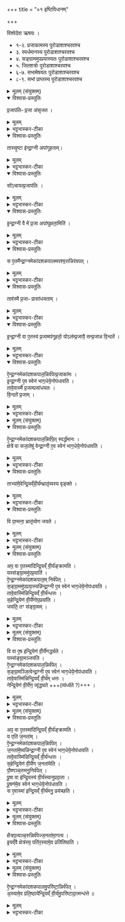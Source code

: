 +++
title = "०१ इष्टिविधानम्"

+++

विश्वेदेवा ऋषयः ।

- १-२. प्रजाकामस्य पुरोडाशाश्चरवश्च
- ३. स्पर्धमानस्य पुरोडाशाश्चरवश्च
- ४. सङ्ग्राममुपप्रयास्यतः   पुरोडाशाश्चरवश्च
- ५. जितशत्रोः   पुरोडाशाश्चरवश्च
 - ६-७. सभामेषयतः   पुरोडाशाश्चरवश्च
 - ८-९. सभां प्राप्तस्य   पुरोडाशाश्चरवश्च




<details><summary>मूलम् (संयुक्तम्)</summary>

प्र॒जाप॑तिᳶ प्र॒जा अ॑सृजत॒ तास्सृ॒ष्टा इ॑न्द्रा॒ग्नी अपा॑गूहता॒ꣳ॒ सो॑ऽचायत्प्र॒जाप॑तिरिन्द्रा॒ग्नी वै मे॑ प्र॒जा अपा॑घुक्षता॒मिति॒ स ए॒तमै॑न्द्रा॒ग्नमेका॑दशकपालमपश्य॒त्तन्निर॑वप॒त्ताव॑स्मै प्र॒जाᳶ प्रासा॑धयतामिन्द्रा॒ग्नी वा ए॒तस्य॑ प्र॒जामप॑गूहतो॒ योऽल॑म्प्र॒जायै॒ सन्प्र॒जान्न वि॒न्दत॑ ऐन्द्रा॒ग्नमेका॑दशकपाल॒न्निर्व॑पेत्प्र॒जाका॑म इन्द्रा॒ग्नी (1)  ए॒व स्वेन॑ भाग॒धेये॒नोप॑धावति॒ तावे॒वास्मै॑ प्र॒जाम्प्रसा॑धयतो वि॒न्दते॑ प्र॒जाम्  
</details>

<details open><summary>विश्वास-प्रस्तुतिः</summary>

प्र॒जाप॑तिᳶ प्र॒जा अ॑सृजत ।
</details>

<details><summary>मूलम्</summary>

प्र॒जाप॑तिᳶ प्र॒जा अ॑सृजत ।
</details>

<details><summary>भट्टभास्कर-टीका</summary>

1अथ काम्या इष्टयो विधीयन्ते । अत्रापि प्रायिकत्वात्काम्या उच्यन्ते, नैमित्तिकानामपि जातेष्ट्यादीनां मध्ये विधानात् । तासु न पर्वादिनियमः । 'उभा वामिन्द्राग्नी' इत्यारभ्य यथापूर्वं याज्यानुवाक्या आम्नायन्ते ; वैश्वदेवमेव काण्डम् । प्रजापतिरित्यादि ॥   
</details>

<details open><summary>विश्वास-प्रस्तुतिः</summary>

तास्सृ॒ष्टा इ॑न्द्रा॒ग्नी अपा॑गूहताम्।  
</details>

<details><summary>मूलम्</summary>

तास्सृ॒ष्टा इ॑न्द्रा॒ग्नी अपा॑गूहताम्।  
</details>

<details><summary>भट्टभास्कर-टीका</summary>

एतास्ताः प्रजापतिना सृष्टाः प्रजाः इन्द्राग्नी अपागूहताम् । 'ऊदुपधाया गोहः' इत्यूकारः । इन्द्राग्निशब्दे 'नोत्तरपदेनुदात्तादौ' इति उभयपदप्रकृतिस्वरत्वे प्रतिषिद्धे समासान्तोदात्तत्वमेव ।
</details>

<details open><summary>विश्वास-प्रस्तुतिः</summary>

सो॑ऽचायत्प्र॒जाप॑तिः ।
</details>

<details><summary>मूलम्</summary>

सो॑ऽचायत्प्र॒जाप॑तिः ।
</details>

<details><summary>भट्टभास्कर-टीका</summary>

स च प्रजापतिः तदचायत् अशृणोत् ।
</details>

<details open><summary>विश्वास-प्रस्तुतिः</summary>

इ॒न्द्रा॒ग्नी वै मे॑ प्र॒जा अपा॑घुक्षता॒मिति॑ ।  
</details>

<details><summary>मूलम्</summary>

इ॒न्द्रा॒ग्नी वै मे॑ प्र॒जा अपा॑घुक्षता॒मिति॑ ।  
</details>

<details><summary>भट्टभास्कर-टीका</summary>

अघुक्षतामिति । ऊदित्त्वादिडभावे 'शल इगुपधादानिटः क्सः' ।
</details>

<details open><summary>विश्वास-प्रस्तुतिः</summary>

स ए॒तमै॑न्द्रा॒ग्नमेका॑दशकपालमपश्य॒त्तन्निर॑वपत् ।
</details>

<details><summary>मूलम्</summary>

स ए॒तमै॑न्द्रा॒ग्नमेका॑दशकपालमपश्य॒त्तन्निर॑वपत् ।
</details>

<details><summary>भट्टभास्कर-टीका</summary>

स इत्यादि गतम् । एकादशसु कपालेषु संस्कृतः पुरोडाशः इति तद्धितार्थे 'द्विगोर्लुगनपत्ये' इति लुक्, 'इगन्तकालकपाल' इति पूर्वपदप्रकृतिस्वरत्वम् । तस्त्यापि 'सङ्ख्या' इति पूर्वपदप्रकृतिस्वरत्वम् । एकशब्दः कन्प्रत्ययान्त आद्युदात्तः ।
</details>

<details open><summary>विश्वास-प्रस्तुतिः</summary>

ताव॑स्मै प्र॒जाᳶ प्रासा॑धयताम् ।
</details>

<details><summary>मूलम्</summary>

ताव॑स्मै प्र॒जाᳶ प्रासा॑धयताम् ।
</details>

<details><summary>भट्टभास्कर-टीका</summary>

प्रासाधयताम् प्रसाधितवन्तौ । प्रजननसामग्र्यां सत्यामेव प्रजां न लभते ।
</details>

<details open><summary>विश्वास-प्रस्तुतिः</summary>

इ॒न्द्रा॒ग्नी वा ए॒तस्य॑ प्र॒जामप॑गूहतो॒ योऽल॑म्प्र॒जायै॒ सन्प्र॒जान्न वि॒न्दते॑ ।
</details>

<details><summary>मूलम्</summary>

इ॒न्द्रा॒ग्नी वा ए॒तस्य॑ प्र॒जामप॑गूहतो॒ योऽल॑म्प्र॒जायै॒ सन्प्र॒जान्न वि॒न्दते॑ ।
</details>

<details><summary>भट्टभास्कर-टीका</summary>

तस्य प्रजामिन्द्राग्नी अपागूहतामिति ।
</details>

<details open><summary>विश्वास-प्रस्तुतिः</summary>

ऐ॒न्द्रा॒ग्नमेका॑दशकपाल॒न्निर्व॑पेत्प्र॒जाका॑मः ।  
इ॒न्द्रा॒ग्नी ए॒व  स्वेन॑ भाग॒धेये॒नोप॑धावति ।  
तावे॒वास्मै॑ प्र॒जाम्प्रसा॑धयतः ।  
वि॒न्दते॑ प्र॒जाम् ।
</details>

<details><summary>मूलम्</summary>

ऐ॒न्द्रा॒ग्नमेका॑दशकपाल॒न्निर्व॑पेत्प्र॒जाका॑मः ।  
इ॒न्द्रा॒ग्नी ए॒व  स्वेन॑ भाग॒धेये॒नोप॑धावति ।  
तावे॒वास्मै॑ प्र॒जाम्प्रसा॑धयतः ।  
वि॒न्दते॑ प्र॒जाम् ।
</details>

<details><summary>भट्टभास्कर-टीका</summary>

प्रजाकाम इति । पूर्ववत्प्रकृतिस्वरत्वम् ॥
</details>



<details><summary>मूलम् (संयुक्तम्)</summary>

ऐन्द्रा॒ग्नमेका॑दशकपाल॒न्निर्व॑पे॒त् स्पर्द्ध॑मानः॒ क्षेत्रे॑ वा सजा॒तेषु॑ वेन्द्रा॒ग्नी ए॒व स्वेन॑ भाग॒धेये॒नोप॑धावति॒ ताभ्या॑मे॒वेन्द्रि॒यव्ँवी॒र्य॑म्भ्रातृ॑व्यस्य वृङ्क्ते॒ वि पा॒प्मना॒ भ्रातृ॑व्येण जय॒ते
</details>

<details open><summary>विश्वास-प्रस्तुतिः</summary>

ऐ॒न्द्रा॒ग्नमेका॑दशकपाल॒न्निर्व॑पे॒त् स्पर्द्ध॑मानः ।  
क्षेत्रे॑ वा सजा॒तेषु॑ वेन्द्रा॒ग्नी ए॒व स्वेन॑ भाग॒धेये॒नोप॑धावति ।
</details>

<details><summary>मूलम्</summary>

ऐ॒न्द्रा॒ग्नमेका॑दशकपाल॒न्निर्व॑पे॒त् स्पर्द्ध॑मानः ।  
क्षेत्रे॑ वा सजा॒तेषु॑ वेन्द्रा॒ग्नी ए॒व स्वेन॑ भाग॒धेये॒नोप॑धावति ।
</details>

<details><summary>भट्टभास्कर-टीका</summary>

2स्पर्धा संघर्षः क्षेत्रे विषये ।क्षेत्रं सदपत्योत्पत्तिस्थानम् । सजानाः समानजन्मानो वशीकृताः पुरुषाः ।
</details>

<details open><summary>विश्वास-प्रस्तुतिः</summary>

ताभ्या॑मे॒वेन्द्रि॒यव्ँवी॒र्य॑म्भ्रातृ॑व्यस्य वृङ्क्ते ।  
</details>

<details><summary>मूलम्</summary>

ताभ्या॑मे॒वेन्द्रि॒यव्ँवी॒र्य॑म्भ्रातृ॑व्यस्य वृङ्क्ते ।  
</details>

<details><summary>भट्टभास्कर-टीका</summary>

इन्द्रियं वीर्यं च शत्रोः वृञ्क्ते वर्जयति । इन्द्रियमिन्द्रेणात्मना मृष्टं प्रजाकरणं वीर्यं सामर्थ्यं येन सजाता वशीक्रियन्ते ।
</details>

<details open><summary>विश्वास-प्रस्तुतिः</summary>

वि पा॒प्मना॒ भ्रातृ॑व्येण जयते ।
</details>

<details><summary>मूलम्</summary>

वि पा॒प्मना॒ भ्रातृ॑व्येण जयते ।
</details>

<details><summary>भट्टभास्कर-टीका</summary>

पाप्मलक्षणेन च भ्रातृव्येण विजयते व्यावृत्तो भूत्वा जयं प्राप्नोतीति । 'विपराभ्यां जेः' इत्यात्मनेपदम् ॥
</details>



<details><summary>मूलम् (संयुक्तम्)</summary>

अप॒ वा ए॒तस्मा॑दिन्द्रि॒यव्ँ वी॒र्य॑ङ्क्रामति॒ यस्स॑ङ्ग्रा॒ममु॑पप्र॒यात्यै॑न्द्रा॒ग्नमेका॑दशकपाल॒न्निः (2) व॒पे॒त्स॒ङ्ग्रा॒ममु॑पप्रया॒स्यन्नि॑न्द्रा॒ग्नी ए॒व स्वेन॑ भाग॒धेये॒नोप॑धावति॒ तावे॒वास्मि॑न्निन्द्रि॒यव्ँ वी॒र्य॑न्धत्तस्स॒हेन्द्रि॒येण॑ वी॒र्ये॑णोप॒प्रया॑ति॒ जय॑ति॒ तꣳ स॑ङ्ग्रा॒मम् 
</details>

<details open><summary>विश्वास-प्रस्तुतिः</summary>

अप॒ वा ए॒तस्मा॑दिन्द्रि॒यव्ँ वी॒र्य॑ङ्क्रामति ।  
यस्स॑ङ्ग्रा॒ममु॑पप्र॒याति॑ ।   
ऐ॒न्द्रा॒ग्नमेका॑दशकपाल॒म् निर्व॑पेत् ।  
स॒ङ्ग्रा॒ममु॑पप्रया॒स्यन्नि॑न्द्रा॒ग्नी ए॒व स्वेन॑ भाग॒धेये॒नोप॑धावति ।  
तावे॒वास्मि॑न्निन्द्रि॒यव्ँ वी॒र्य॑न्धत्तः ।  
स॒हेन्द्रि॒येण॑ वी॒र्ये॑णोप॒प्रया॑ति ।  
जय॑ति॒ तꣳ स॑ङ्ग्रा॒मम् ।  
</details>

<details><summary>मूलम्</summary>

अप॒ वा ए॒तस्मा॑दिन्द्रि॒यव्ँ वी॒र्य॑ङ्क्रामति ।  
यस्स॑ङ्ग्रा॒ममु॑पप्र॒याति॑ ।   
ऐ॒न्द्रा॒ग्नमेका॑दशकपाल॒म् निर्व॑पेत् ।  
स॒ङ्ग्रा॒ममु॑पप्रया॒स्यन्नि॑न्द्रा॒ग्नी ए॒व स्वेन॑ भाग॒धेये॒नोप॑धावति ।  
तावे॒वास्मि॑न्निन्द्रि॒यव्ँ वी॒र्य॑न्धत्तः ।  
स॒हेन्द्रि॒येण॑ वी॒र्ये॑णोप॒प्रया॑ति ।  
जय॑ति॒ तꣳ स॑ङ्ग्रा॒मम् ।  
</details>

<details><summary>भट्टभास्कर-टीका</summary>

3अप वा इत्यादि ॥ सङ्ग्रामजयार्थं सङ्ग्राममुपप्रयास्यतः ॥
</details>



<details><summary>मूलम् (संयुक्तम्)</summary>

विँ वा ए॒ष इ॑न्द्रि॒येण॑ वी॒र्ये॑णर्द्ध्यते॒ यस्स॑ङ्ग्रा॒मञ्जय॑त्यैन्द्रा॒ग्नमेका॑दशकपाल॒न्निर्व॑पेत्सङ्ग्रा॒मञ्जि॒त्वेन्द्रा॒ग्नी ए॒व स्वेन॑ भाग॒धेये॒नोप॑धावति॒ तावे॒वास्मि॑न्निन्द्रि॒यव्ँ वी॒र्य॑म् (3)  ध॒त्तो॒ नेन्द्रि॒येण॑ वी॒र्ये॑ण॒ व्यृ॑द्ध्य॒ते 
</details>

<details open><summary>विश्वास-प्रस्तुतिः</summary>

वि वा ए॒ष इ॑न्द्रि॒येण॑ वी॒र्ये॑णर्द्ध्यते ।   
यस्स॑ङ्ग्रा॒मञ्जय॑ति ।   
ऐ॒न्द्रा॒ग्नमेका॑दशकपाल॒न्निर्व॑पेत् ।  
स॒ङ्ग्रा॒मञ्जि॒त्वेन्द्रा॒ग्नी ए॒व स्वेन॑ भाग॒धेये॒नोप॑धावति ।  
तावे॒वास्मि॑न्निन्द्रि॒यव्ँ वी॒र्य॑म् धत्तः ।  
नेन्द्रि॒येण॑ वी॒र्ये॑ण॒ व्यृ॑द्ध्यते +++(व्य॑र्ध्यते ?)+++ ।
</details>

<details><summary>मूलम्</summary>

वि वा ए॒ष इ॑न्द्रि॒येण॑ वी॒र्ये॑णर्द्ध्यते ।   
यस्स॑ङ्ग्रा॒मञ्जय॑ति ।   
ऐ॒न्द्रा॒ग्नमेका॑दशकपाल॒न्निर्व॑पेत् ।  
स॒ङ्ग्रा॒मञ्जि॒त्वेन्द्रा॒ग्नी ए॒व स्वेन॑ भाग॒धेये॒नोप॑धावति ।  
तावे॒वास्मि॑न्निन्द्रि॒यव्ँ वी॒र्य॑म् धत्तः ।  
नेन्द्रि॒येण॑ वी॒र्ये॑ण॒ व्यृ॑द्ध्यते +++(व्य॑र्ध्यते ?)+++ ।
</details>

<details><summary>भट्टभास्कर-टीका</summary>

4वि वा एष इत्यादि ॥ सङ्ग्रामं जितवतः सङ्ग्रामश्रान्त्या इन्द्रियवीर्यहानिर्भवतीति ॥
</details>



<details><summary>मूलम् (संयुक्तम्)</summary>

अप॒ वा ए॒तस्मा॑दिन्द्रि॒यव्ँ वी॒र्य॑ङ्क्रामति॒ य एति॑  ज॒नता॑मैन्द्रा॒ग्नमेका॑दशकपाल॒न्निर्व॑पेज्ज॒नता॑मे॒ष्यन्नि॑न्द्रा॒ग्नी ए॒व स्वेन॑ भाग॒धेये॒नोप॑धावति॒ तावे॒वास्मि॑न्निन्द्रि॒यव्ँ वी॒र्य॑न्धत्तस्स॒हेन्द्रि॒येण॑ वी॒र्ये॑ण ज॒नता॑मेति पौ॒ष्णञ्च॒रुमनु॒निर्व॑पेत्पू॒षा वा इ॑न्द्रि॒यस्य॑ वी॒र्य॑स्यानुप्रदा॒ता पू॒षण॑मे॒व (4)  स्वेन॑ भाग॒धेये॒नोप॑धावति॒ स ए॒वास्मा॑ इन्द्रि॒यव्ँ वी॒र्य॑मनु॒ प्रय॑च्छति 
</details>

<details open><summary>विश्वास-प्रस्तुतिः</summary>

अप॒ वा ए॒तस्मा॑दिन्द्रि॒यव्ँ वी॒र्य॑ङ्क्रामति ।  
य एति॑ ज॒नता॑म् ।  
ऐ॒न्द्रा॒ग्नमेका॑दशकपाल॒न्निर्व॑पेत् ।  
ज॒नता॑मे॒ष्यन्नि॑न्द्रा॒ग्नी ए॒व स्वेन॑ भाग॒धेये॒नोप॑धावति ।  
तावे॒वास्मि॑न्निन्द्रि॒यव्ँ वी॒र्य॑न्धत्तः ।   
स॒हेन्द्रि॒येण॑ वी॒र्ये॑ण ज॒नता॑मेति ।  
पौ॒ष्णञ्च॒रुमनु॒निर्व॑पेत् ।  
पू॒षा वा इ॑न्द्रि॒यस्य॑ वी॒र्य॑स्यानुप्रदा॒ता ।  
पू॒षण॑मे॒व स्वेन॑ भाग॒धेये॒नोप॑धावति ।  
स ए॒वास्मा॑ इन्द्रि॒यव्ँ वी॒र्य॑मनु॒ प्रय॑च्छति ।   
</details>

<details><summary>मूलम्</summary>

अप॒ वा ए॒तस्मा॑दिन्द्रि॒यव्ँ वी॒र्य॑ङ्क्रामति ।  
य एति॑ ज॒नता॑म् ।  
ऐ॒न्द्रा॒ग्नमेका॑दशकपाल॒न्निर्व॑पेत् ।  
ज॒नता॑मे॒ष्यन्नि॑न्द्रा॒ग्नी ए॒व स्वेन॑ भाग॒धेये॒नोप॑धावति ।  
तावे॒वास्मि॑न्निन्द्रि॒यव्ँ वी॒र्य॑न्धत्तः ।   
स॒हेन्द्रि॒येण॑ वी॒र्ये॑ण ज॒नता॑मेति ।  
पौ॒ष्णञ्च॒रुमनु॒निर्व॑पेत् ।  
पू॒षा वा इ॑न्द्रि॒यस्य॑ वी॒र्य॑स्यानुप्रदा॒ता ।  
पू॒षण॑मे॒व स्वेन॑ भाग॒धेये॒नोप॑धावति ।  
स ए॒वास्मा॑ इन्द्रि॒यव्ँ वी॒र्य॑मनु॒ प्रय॑च्छति ।   
</details>

<details><summary>भट्टभास्कर-टीका</summary>

5अप वा इत्यादि ॥ जनतामेष्यतो वादार्थं सङ्ग्रामार्थं वा । प्रधानादनन्तरं निर्वपणमनुनिर्वपणं, अनुक्रमेण प्रदानं अनुप्रदानम् ॥
</details>



<details><summary>मूलम् (संयुक्तम्)</summary>

क्षैत्रप॒त्यञ्च॒रुन्निर्व॑पेज्ज॒नता॑मा॒गत्ये॒यव्ँ वै क्षेत्र॑स्य॒ पति॑र॒स्यामे॒व प्रति॑तिष्ठति
</details>

<details open><summary>विश्वास-प्रस्तुतिः</summary>

क्षैत्रप॒त्यञ्च॒रुन्निर्व॑पेज्ज॒नता॑मा॒गत्य ।  
इ॒यव्ँवै क्षेत्र॑स्य॒ पति॑र॒स्यामे॒व प्रति॑तिष्ठति ।
</details>

<details><summary>मूलम्</summary>

क्षैत्रप॒त्यञ्च॒रुन्निर्व॑पेज्ज॒नता॑मा॒गत्य ।  
इ॒यव्ँवै क्षेत्र॑स्य॒ पति॑र॒स्यामे॒व प्रति॑तिष्ठति ।
</details>

<details><summary>भट्टभास्कर-टीका</summary>

6क्षैत्रपत्यं चरुं निर्वपेज्जनतामागतवतः । इयं पृथिवी क्षेत्रस्य पतिः क्षेत्रभक्तीनामधिपतित्वात् । तस्माज्जनतां गत्वा अभिमतसम्पत्त्या अनयेष्ट्या पृथिव्यां प्रतिष्ठितो भवति । आर्थवादिकी प्रतिष्ठा फलं, रात्रिसत्त्रन्यायात् ॥
</details>



<details><summary>मूलम् (संयुक्तम्)</summary>

ऐन्द्रा॒ग्नमेका॑दशकपालमु॒परि॑ष्टा॒न्निर्व॑पेद॒स्यामे॒व प्र॑ति॒ष्ठाये॑न्द्रि॒यव्ँ वी॒र्य॑मु॒परि॑ष्टादा॒त्मन्ध॑त्ते ॥(5) 
</details>

<details open><summary>विश्वास-प्रस्तुतिः</summary>

ऐ॒न्द्रा॒ग्नमेका॑दशकपालमु॒परि॑ष्टा॒न्निर्व॑पेत् ।   
अ॒स्यामे॒व प्र॑ति॒ष्ठाये॑न्द्रि॒यव्ँ वी॒र्य॑मु॒परि॑ष्टादा॒त्मन्ध॑त्ते ॥
</details>

<details><summary>मूलम्</summary>

ऐ॒न्द्रा॒ग्नमेका॑दशकपालमु॒परि॑ष्टा॒न्निर्व॑पेत् ।   
अ॒स्यामे॒व प्र॑ति॒ष्ठाये॑न्द्रि॒यव्ँ वी॒र्य॑मु॒परि॑ष्टादा॒त्मन्ध॑त्ते ॥
</details>

<details><summary>भट्टभास्कर-टीका</summary>

7उपरिष्टादिति ॥ क्षैत्रपत्योत्तरकालमस्यां प्रतिष्ठितो भूत्वा इन्द्रियं वीर्यं चोपरिष्टात् सर्वरिमन्नप्यागामिनि काले आत्मनि धत्ते स्थापयति । एवं क्षैत्रपत्यं नैमित्तिकमिति केचित्, प्रतिष्ठार्थमित्यन्ये । उपरिष्टादैन्द्राग्नं इन्द्रियवीर्यप्रतिष्ठास्थापनार्थमिति ॥

इति द्वितीये काण्डे द्वितीयप्रपाठके प्रथमोनुवाकः ॥
</details>
